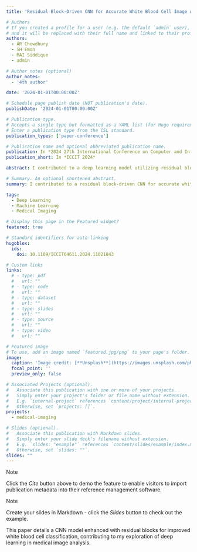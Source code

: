 ```yaml
---
title: 'Residual Block-Driven CNN for Accurate White Blood Cell Image Analysis and Classification'

# Authors
# If you created a profile for a user (e.g. the default `admin` user), write the username (folder name) here
# and it will be replaced with their full name and linked to their profile.
authors:
  - AR Chowdhury
  - SH Emon
  - MAI Siddique
  - admin

# Author notes (optional)
author_notes:
  - '4th author'

date: '2024-01-01T00:00:00Z'

# Schedule page publish date (NOT publication's date).
publishDate: '2024-01-01T00:00:00Z'

# Publication type.
# Accepts a single type but formatted as a YAML list (for Hugo requirements).
# Enter a publication type from the CSL standard.
publication_types: ['paper-conference']

# Publication name and optional abbreviated publication name.
publication: In *2024 27th International Conference on Computer and Information Technology (ICCIT)*
publication_short: In *ICCIT 2024*

abstract: I contributed to a deep learning model utilizing residual blocks within a CNN to enhance the accuracy of white blood cell image analysis and classification. Presented at ICCIT 2024, this work reflects my interest in applying machine learning to medical diagnostics.

# Summary. An optional shortened abstract.
summary: I contributed to a residual block-driven CNN for accurate white blood cell analysis, presented at ICCIT 2024.

tags:
  - Deep Learning
  - Machine Learning
  - Medical Imaging

# Display this page in the Featured widget?
featured: true

# Standard identifiers for auto-linking
hugoblox:
  ids:
    doi: 10.1109/ICCIT64611.2024.11021843

# Custom links
links:
  # - type: pdf
  #   url: ""
  # - type: code
  #   url: ""
  # - type: dataset
  #   url: ""
  # - type: slides
  #   url: ""
  # - type: source
  #   url: ""
  # - type: video
  #   url: ""

# Featured image
# To use, add an image named `featured.jpg/png` to your page's folder.
image:
  caption: 'Image credit: [**Unsplash**](https://images.unsplash.com/photo-1579746287292-7e8e756e35d9?q=80&w=1974&auto=format&fit=crop&ixlib=rb-4.0.3&ixid=M3wxMjA3fDB8MHxwaG90by1wYWdlfHx8fGVufDB8fHx8fA%3D%3D)'
  focal_point: ''
  preview_only: false

# Associated Projects (optional).
#   Associate this publication with one or more of your projects.
#   Simply enter your project's folder or file name without extension.
#   E.g. `internal-project` references `content/project/internal-project/index.md`.
#   Otherwise, set `projects: []`.
projects:
  - medical-imaging

# Slides (optional).
#   Associate this publication with Markdown slides.
#   Simply enter your slide deck's filename without extension.
#   E.g. `slides: "example"` references `content/slides/example/index.md`.
#   Otherwise, set `slides: ""`.
slides: ""
---
```


> [!NOTE]
> Click the _Cite_ button above to demo the feature to enable visitors to import publication metadata into their reference management software.

> [!NOTE]
> Create your slides in Markdown - click the _Slides_ button to check out the example.

This paper details a CNN model enhanced with residual blocks for improved white blood cell classification, contributing to my exploration of deep learning in medical image analysis.